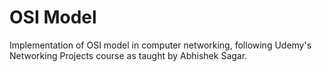 # OSI Model
Implementation of OSI model in computer networking, following Udemy's Networking Projects course as taught by Abhishek Sagar. 
